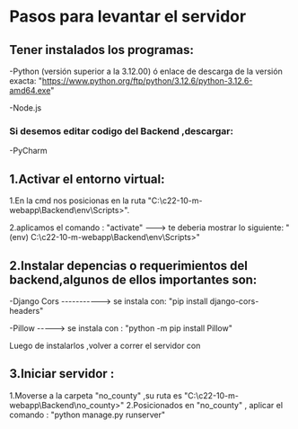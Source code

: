 # Pasos para levantar el servidor

## Tener instalados los programas:

-Python (versión superior a la 3.12.00) ó enlace de descarga de la versión exacta:
"https://www.python.org/ftp/python/3.12.6/python-3.12.6-amd64.exe"

-Node.js

### Si desemos editar codigo del Backend ,descargar:

-PyCharm

## 1.Activar el entorno virtual:

1.En la cmd nos posicionas en la ruta "C:\c22-10-m-webapp\Backend\env\Scripts>".

2.aplicamos el comando : "activate" ---> te deberia mostrar lo siguiente:
"(env) C:\c22-10-m-webapp\Backend\env\Scripts>"

## 2.Instalar depencias o requerimientos del backend,algunos de ellos importantes son:

-Django Cors -----------> se instala con:
"pip install django-cors-headers"

-Pillow -----> se instala con :
"python -m pip install Pillow"

Luego de instalarlos ,volver a correr el servidor con

## 3.Iniciar servidor :

1.Moverse a la carpeta "no_county" ,su ruta es "C:\c22-10-m-webapp\Backend\no_county>"
2.Posicionados en "no_county" , aplicar el comando : "python manage.py runserver"
